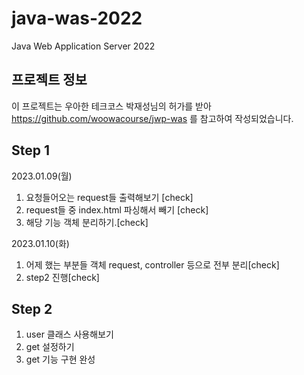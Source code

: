 # java-was-2022
Java Web Application Server 2022


## 프로젝트 정보 

이 프로젝트는 우아한 테크코스 박재성님의 허가를 받아 https://github.com/woowacourse/jwp-was 
를 참고하여 작성되었습니다.

## Step 1 
2023.01.09(월)

1. 요청들어오는 request들 출력해보기 [check]
2. request들 중 index.html 파싱해서 빼기 [check]
3. 해당 기능 객체 분리하기.[check]

2023.01.10(화)

1. 어제 했는 부분들 객체 request, controller 등으로 전부 분리[check]
2. step2 진행[check]

## Step 2

1. user 클래스 사용해보기
2. get 설정하기
3. get 기능 구현 완성